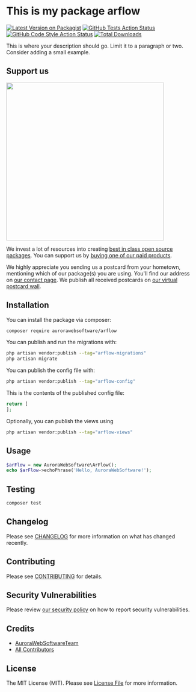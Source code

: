 # This is my package arflow

[![Latest Version on Packagist](https://img.shields.io/packagist/v/aurorawebsoftware/arflow.svg?style=flat-square)](https://packagist.org/packages/aurorawebsoftware/arflow)
[![GitHub Tests Action Status](https://img.shields.io/github/actions/workflow/status/aurorawebsoftware/arflow/run-tests.yml?branch=main&label=tests&style=flat-square)](https://github.com/aurorawebsoftware/arflow/actions?query=workflow%3Arun-tests+branch%3Amain)
[![GitHub Code Style Action Status](https://img.shields.io/github/actions/workflow/status/aurorawebsoftware/arflow/fix-php-code-style-issues.yml?branch=main&label=code%20style&style=flat-square)](https://github.com/aurorawebsoftware/arflow/actions?query=workflow%3A"Fix+PHP+code+style+issues"+branch%3Amain)
[![Total Downloads](https://img.shields.io/packagist/dt/aurorawebsoftware/arflow.svg?style=flat-square)](https://packagist.org/packages/aurorawebsoftware/arflow)

This is where your description should go. Limit it to a paragraph or two. Consider adding a small example.

## Support us

[<img src="https://github-ads.s3.eu-central-1.amazonaws.com/ArFlow.jpg?t=1" width="419px" />](https://spatie.be/github-ad-click/ArFlow)

We invest a lot of resources into creating [best in class open source packages](https://spatie.be/open-source). You can support us by [buying one of our paid products](https://spatie.be/open-source/support-us).

We highly appreciate you sending us a postcard from your hometown, mentioning which of our package(s) you are using. You'll find our address on [our contact page](https://spatie.be/about-us). We publish all received postcards on [our virtual postcard wall](https://spatie.be/open-source/postcards).

## Installation

You can install the package via composer:

```bash
composer require aurorawebsoftware/arflow
```

You can publish and run the migrations with:

```bash
php artisan vendor:publish --tag="arflow-migrations"
php artisan migrate
```

You can publish the config file with:

```bash
php artisan vendor:publish --tag="arflow-config"
```

This is the contents of the published config file:

```php
return [
];
```

Optionally, you can publish the views using

```bash
php artisan vendor:publish --tag="arflow-views"
```

## Usage

```php
$arFlow = new AuroraWebSoftware\ArFlow();
echo $arFlow->echoPhrase('Hello, AuroraWebSoftware!');
```

## Testing

```bash
composer test
```

## Changelog

Please see [CHANGELOG](CHANGELOG.md) for more information on what has changed recently.

## Contributing

Please see [CONTRIBUTING](CONTRIBUTING.md) for details.

## Security Vulnerabilities

Please review [our security policy](../../security/policy) on how to report security vulnerabilities.

## Credits

- [AuroraWebSoftwareTeam](https://github.com/AuroraWebSoftware)
- [All Contributors](../../contributors)

## License

The MIT License (MIT). Please see [License File](LICENSE.md) for more information.

